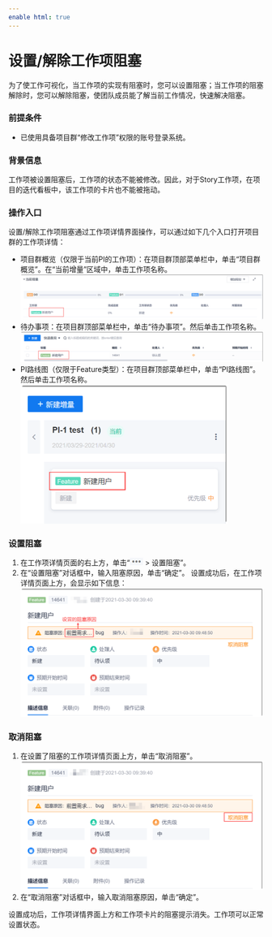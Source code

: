 ```yaml
---
enable html: true
---
```

# 设置/解除工作项阻塞
为了使工作可视化，当工作项的实现有阻塞时，您可以设置阻塞；当工作项的阻塞解除时，您可以解除阻塞，使团队成员能了解当前工作情况，快速解决阻塞。

### 前提条件
* 已使用具备项目群“修改工作项”权限的账号登录系统。

### 背景信息
工作项被设置阻塞后，工作项的状态不能被修改。因此，对于Story工作项，在项目的迭代看板中，该工作项的卡片也不能被拖动。

### 操作入口
设置/解除工作项阻塞通过工作项详情界面操作，可以通过如下几个入口打开项目群的工作项详情：
* 项目群概览（仅限于当前PI的工作项）：在项目群顶部菜单栏中，单击“项目群概览”。在“当前增量”区域中，单击工作项名称。                           
    <img src="fig/项目群-概览-阻塞.png" style="zoom:50%">                            
* 待办事项：在项目群顶部菜单栏中，单击“待办事项”。然后单击工作项名称。                      
     <img src="fig/项目群-待办事项-阻塞.png" style="zoom:50%">               
* PI路线图（仅限于Feature类型）：在项目群顶部菜单栏中，单击“PI路线图”。然后单击工作项名称。                   
     <img src="fig/项目群-PI路线-阻塞.png" style="zoom:50%">

### 设置阻塞
1. 在工作项详情页面的右上方，单击“![](fig/more.png) > 设置阻塞”。
2. 在“设置阻塞”对话框中，输入阻塞原因，单击“确定”。
设置成功后，在工作项详情页面上方，会显示如下信息：                         
    <img src="fig/工作项-阻塞.png" style="zoom:50%">

### 取消阻塞
1. 在设置了阻塞的工作项详情页面上方，单击“取消阻塞”。                      
     <img src="fig/工作项-取消阻塞.png" style="zoom:50%">                 
2. 在“取消阻塞”对话框中，输入取消阻塞原因，单击“确定”。

设置成功后，工作项详情界面上方和工作项卡片的阻塞提示消失。工作项可以正常设置状态。
